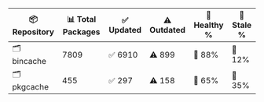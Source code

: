 | 📦 Repository | 📊 Total Packages | ✅ Updated | ⚠️ Outdated | 💚 Healthy % | 🔴 Stale % |
|---------------|-------------------|------------|-------------|-------------|------------|
| 🗂️ bincache | 7809 | ✅ 6910 | ⚠️ 899 | 💚 88% | 🔴 12% |
| 🗂️ pkgcache | 455 | ✅ 297 | ⚠️ 158 | 💚 65% | 🔴 35% |
